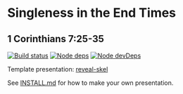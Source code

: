 # Singleness in the End Times
## 1 Corinthians 7:25-35

[![Build status](https://api.travis-ci.org/sermons/singleness.svg)](https://travis-ci.org/github/sermons/singleness)
[![Node deps](https://david-dm.org/sermons/singleness.svg)](https://david-dm.org/sermons/singleness)
[![Node devDeps](https://david-dm.org/sermons/singleness/dev-status.svg)](https://david-dm.org/sermons/singleness?type=dev)

Template presentation: [reveal-skel](https://github.com/sermons/reveal-skel)

See [INSTALL.md](INSTALL.md)
for how to make your own presentation.
